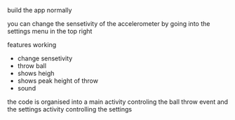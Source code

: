 build the app normally

you can change the sensetivity of the accelerometer by going into the settings menu in the top right

features working
* change sensetivity
* throw ball
* shows heigh
* shows peak height of throw
* sound

the code is organised into a main activity controling the ball throw event and the settings activity controlling the settings